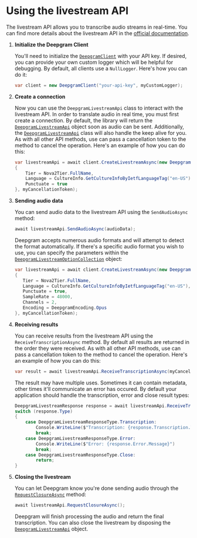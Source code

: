 # Using the livestream API

The livestream API allows you to transcribe audio streams in real-time. You can find more details about the livestream API in the [official documentation](https://developers.deepgram.com/api-reference/deepgram-api#operation/livestream).

1. **Initialize the Deepgram Client**

    You'll need to initialize the [`DeepgramClient`]("https://github.com/OoLunar/DeepgramSharp/blob/master/src/DeepgramClient.cs") with your API key. If desired, you can provide your own custom logger which will be helpful for debugging. By default, all clients use a `NullLogger`. Here's how you can do it:

    ```csharp
    var client = new DeepgramClient("your-api-key", myCustomLogger);
    ```

2. **Create a connection**

    Now you can use the `DeepgramLivestreamApi` class to interact with the livestream API. In order to translate audio in real time, you must first create a connection. By default, the library will return the [`DeepgramLivestreamApi`](https://github.com/OoLunar/DeepgramSharp/blob/master/src/DeepgramLivestreamApi.cs) object soon as audio can be sent. Additionally, the [`DeepgramLivestreamApi`](https://github.com/OoLunar/DeepgramSharp/blob/master/src/DeepgramLivestreamApi.cs) class will also handle the keep alive for you. As with all other API methods, use can pass a cancellation token to the method to cancel the operation. Here's an example of how you can do this:

    ```csharp
    var livestreamApi = await client.CreateLivestreamAsync(new DeepgramLivestreamOptionCollection()
    {
        Tier = Nova2Tier.FullName,
        Language = CultureInfo.GetCultureInfoByIetfLanguageTag("en-US"),
        Punctuate = true
    }, myCancellationToken);
    ```

3. **Sending audio data**

    You can send audio data to the livestream API using the `SendAudioAsync` method:
    ```csharp
    await livestreamApi.SendAudioAsync(audioData);
    ```

    Deepgram accepts numerous audio formats and will attempt to detect the format automatically. If there's a specific audio format you wish to use, you can specify the parameters within the [`DeepgramLivestreamOptionCollection`](https://github.com/OoLunar/DeepgramSharp/blob/master/src/DeepgramLivestreamOptionCollection.cs) object:

     ```csharp
     var livestreamApi = await client.CreateLivestreamAsync(new DeepgramLivestreamOptionCollection()
     {
        Tier = Nova2Tier.FullName,
        Language = CultureInfo.GetCultureInfoByIetfLanguageTag("en-US"),
        Punctuate = true,
        SampleRate = 48000,
        Channels = 2,
        Encoding = DeepgramEncoding.Opus
     }, myCancellationToken);
     ```

5. **Receiving results**

    You can receive results from the livestream API using the `ReceiveTranscriptionAsync` method. By default all results are returned in the order they were received. As with all other API methods, use can pass a cancellation token to the method to cancel the operation. Here's an example of how you can do this:

    ```csharp
    var result = await livestreamApi.ReceiveTranscriptionAsync(myCancellationToken);
    ```

    The result may have multiple uses. Sometimes it can contain metadata, other times it'll communicate an error has occured. By default your application should handle the transcription, error and close result types:

    ```csharp
    DeepgramLivestreamResponse response = await livestreamApi.ReceiveTranscriptionAsync(myCancellationToken);
    switch (response.Type)
    {
        case DeepgramLivestreamResponseType.Transcription:
            Console.WriteLine($"Transcription: {response.Transcription.Text}")
            break;
        case DeepgramLivestreamResponseType.Error:
            Console.WriteLine($"Error: {response.Error.Message}")
            break;
        case DeepgramLivestreamResponseType.Close:
            return;
    }
    ```

6. **Closing the livestream**

    You can let Deepgram know you're done sending audio through the [`RequestClosureAsync`](https://github.com/OoLunar/DeepgramSharp/blob/master/src/DeepgramLivestreamApi.cs) method:

    ```csharp
    await livestreamApi.RequestClosureAsync();
    ```

    Deepgram will finish processing the audio and return the final transcription. You can also close the livestream by disposing the [`DeepgramLivestreamApi`](https://github.com/OoLunar/DeepgramSharp/blob/master/src/DeepgramLivestreamApi.cs) object.